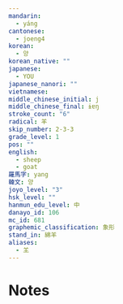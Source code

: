 ```yaml
---
mandarin:
  - yáng
cantonese:
  - joeng4
korean:
  - 양
korean_native: ""
japanese:
  - YOU
japanese_nanori: ""
vietnamese:
middle_chinese_initial: j
middle_chinese_final: ɨɐŋ
stroke_count: "6"
radical: 羊
skip_number: 2-3-3
grade_level: 1
pos: ""
english:
  - sheep
  - goat
羅馬字: yang
韓文: 양
joyo_level: "3"
hsk_level: ""
hanmun_edu_level: 中
danayo_id: 106
mc_id: 681
graphemic_classification: 象形
stand_in: 綿羊
aliases:
  - 𦍌
---
```


# Notes

